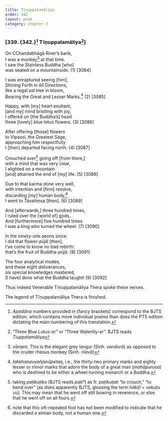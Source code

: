 ```yaml
---
title: Tīṇuppalamāliya
order: 342
layout: poem
category: chapter-3
---
```


### \[339. {342.}[^1] Tīṇuppalamāliya[^2]\]

On <span class="diacritics" data-state="on">C</span><span class="no-diacritics" data-state="off">Ch</span>andabhāgā River’s bank,  
I was a monkey[^3] at that time.  
I saw the Stainless Buddha \[who\]  
was seated on a mountainside. (1) \[3084\]

I was enraptured seeing \[him\],  
Shining Forth in All Directions,  
like a regal *sal* tree in bloom,  
Bearing the Great and Lesser Marks.[^4] (2) \[3085\]

Happy, with \[my\] heart exultant,  
\[and my\] mind bristling with joy,  
I offered on \[the Buddha’s\] head  
three \[lovely\] blue lotus flowers. (3) \[3086\]

After offering \[those\] flowers  
to Vipassi, the Greatest Sage,  
approaching him respectfully  
I \[then\] departed facing north. (4) \[3087\]

Crouched over[^5] going off \[from there,\]  
with a mind that was very clear,  
I alighted on a mountain  
\[and\] attained the end of \[my\] life. (5) \[3088\]

Due to that karma done very well,  
with intention and \[firm\] resolve,  
discarding \[my\] human body,[^6]  
I went to Tāvatiṃsa \[then\]. (6) \[3089\]

And \[afterwards,\] three hundred times,  
I ruled over the \[world of\] gods.  
And \[furthermore\] five hundred times  
I was a king who turned the wheel. (7) \[3090\]

In the ninety-one aeons since  
I did that flower-*pūjā* \[then\],  
I’ve come to know no bad rebirth:  
that’s the fruit of Buddha-*pūjā*. (8) \[3091\]

The four analytical modes,  
and these eight deliverances,  
six special knowledges mastered,  
\[I have\] done what the Buddha taught! (9) \[3092\]

Thus indeed Venerable Tīṇuppalamāliya Thera spoke these verses.

The legend of Tīṇuppalamāliya Thera is finished.

[^1]: *Apadāna* numbers provided in {fancy brackets} correspond to the BJTS edition, which contains more individual poems than does the PTS edition dictating the main numbering of this translation.

[^2]: “Three Blue Lotus-er” or “Three Waterlily-er”. BJTS reads *Tiuppalamāliya*

[^3]: *vānara*. This is the elegant grey langur (Sinh. *vandurā*) as opposed to the cruder rhesus monkey (Sinh. *rilavā*)

[^4]: *lakkhaṇavyañjanûpetaŋ*, i.e., the thirty-two primary marks and eighty lesser or minor marks that adorn the body of a great man (*mahāpurusa*) who is destined to be either a wheel-turning monarch or a Buddha.

[^5]: taking *paṭikuṭiko* (BJTS reads *pati°*) as fr. *paṭikuṭati* “to crouch,” “to bend over” (as does apparently BJTS, glossing the term *häkiḷī* = *vakuṭu vu*). This may mean that he went off still bowing in reverence, or else that he went off on all fours.

[^6]: note that this oft-repeated foot has not been modified to indicate that he discarded a simian body, not a human one.
